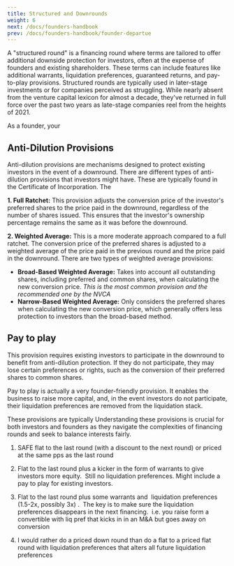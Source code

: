 ```yaml
---
title: Structured and Downrounds
weight: 6
next: /docs/founders-handbook
prev: /docs/founders-handbook/founder-departue
---
```


A "structured round" is a financing round where terms are tailored to offer additional downside protection for investors, often at the expense of founders and existing shareholders. These terms can include features like additional warrants, liquidation preferences, guaranteed returns, and pay-to-play provisions. Structured rounds are typically used in later-stage investments or for companies perceived as struggling. While nearly absent from the venture capital lexicon for almost a decade, they've returned in full force over the past two years as late-stage companies reel from the heights of 2021.

As a founder, your  

## Anti-Dilution Provisions

Anti-dilution provisions are mechanisms designed to protect existing investors in the event of a downround. There are different types of anti-dilution provisions that investors might have. These are typically found in the Certificate of Incorporation. The 

**1. Full Ratchet:** This provision adjusts the conversion price of the investor's preferred shares to the price paid in the downround, regardless of the number of shares issued. This ensures that the investor's ownership percentage remains the same as it was before the downround.

**2. Weighted Average:** This is a more moderate approach compared to a full ratchet. The conversion price of the preferred shares is adjusted to a weighted average of the price paid in the previous round and the price paid in the downround. There are two types of weighted average provisions: 

- **Broad-Based Weighted Average:** Takes into account all outstanding shares, including preferred and common shares, when calculating the new conversion price. *This is the most common provision and the recommended one by the NVCA*
- **Narrow-Based Weighted Average:** Only considers the preferred shares when calculating the new conversion price, which generally offers less protection to investors than the broad-based method.

## Pay to play

This provision requires existing investors to participate in the downround to benefit from anti-dilution protection. If they do not participate, they may lose certain preferences or rights, such as the conversion of their preferred shares to common shares.

Pay to play is actually a very founder-friendly provision.  It enables the business to raise more capital, and, in the event investors do not participate, their liquidation preferences are removed from the liquidation stack. 

These provisions are typically Understanding these provisions is crucial for both investors and founders as they navigate the complexities of financing rounds and seek to balance interests fairly.

1) SAFE flat to the last round (with a discount to the next round) or priced at the same pps as the last round

2) Flat to the last round plus a kicker in the form of warrants to give investors more equity.  Still no liquidation preferences. Might include a pay to play for existing investors.

3) Flat to the last round plus some warrants and  liquidation preferences (1.5-2x, possibly 3x) .  The key is to make sure the liquidation preferences disappears in the next financing.  i.e. you raise form a convertible with liq pref that kicks in in an M&A but goes away on conversion

4) I would rather do a priced down round than do a flat to a priced flat round with liquidation preferences that alters all future liquidation preferences